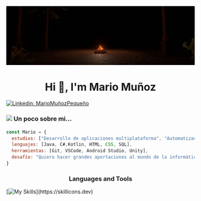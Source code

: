 <img src="OuterWildsCampfire.jpg" alt="Banner Image"/>

<h1 align="center">Hi 👋, I'm Mario Muñoz</h1>


[![Linkedin: MarioMuñozPequeño](https://img.shields.io/badge/-thaianebraga-blue?style=flat-square&logo=Linkedin&logoColor=white&link=https://www.linkedin.com/in/mario-muñoz-pequeño/)](https://www.linkedin.com/in/mario-muñoz-pequeño/)

### <img src="https://media.giphy.com/media/VgCDAzcKvsR6OM0uWg/giphy.gif" width="50"> Un poco sobre mi...  

```javascript
const Mario = {
  estudios: ["Desarrollo de aplicaciones multiplataforma", "Automatización y robótica industrial", "Telecomunicaciones"],
  lenguajes: [Java, C#,Kotlin, HTML, CSS, SQL],
  herramientas: [Git, VSCode, Android Studio, Unity],
  desafío: "Quiero hacer grandes aportaciones al mundo de la informática"
}
```


<h3 align="center">Languages and Tools</h3>

[![My Skills](https://skillicons.dev/icons?i=vscode,eclipse,androidstudio,kotlin,java,git,github,cs,mysql,sqlite,html,css,)](https://skillicons.dev)
